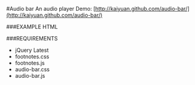 #Audio bar
An audio player
Demo: [http://kaiyuan.github.com/audio-bar/](http://kaiyuan.github.com/audio-bar/)

###EXAMPLE HTML
    <audio id="audio-bar" data-img="url" data-text="Text" src=""></audio>
    
###REQUIREMENTS
* jQuery Latest
* footnotes.css
* footnotes.js
* audio-bar.css
* audio-bar.js
